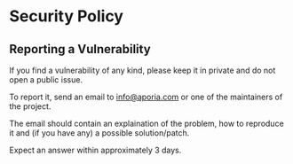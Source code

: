 # Security Policy

## Reporting a Vulnerability

If you find a vulnerability of any kind, please keep it in private and do not open a public issue.

To report it, send an email to info@aporia.com or one of the maintainers of the project.

The email should contain an explaination of the problem, how to reproduce it and (if you have any) a possible solution/patch.

Expect an answer within approximately 3 days.
